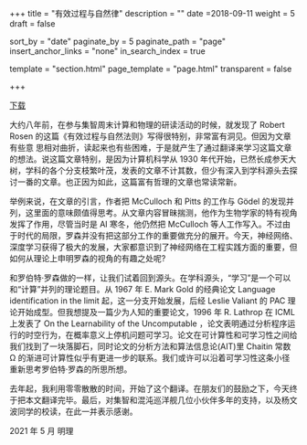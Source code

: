 +++
title = "有效过程与自然律"
description = ""
date =2018-09-11
weight = 5
draft = false

sort_by = "date"
paginate_by = 5
paginate_path = "page"
insert_anchor_links = "none"
in_search_index = true

template = "section.html"
page_template = "page.html"
transparent = false

+++

[下载](/downloads/epanlz.pdf)

大约八年前，在参与集智周末计算和物理的研读活动的时候，就发现了 Robert Rosen 的这篇《有效过程与自然法则》写得很特别，非常富有洞见。但因为文章有些意 思相对曲折，读起来也有些困难，于是就产生了通过翻译来学习这篇文章的想法。说这篇文章特别，是因为计算机科学从 1930 年代开始，已然长成参天大树，学科的各个分支枝繁叶茂，发表的文章不计其数，但少有深入到学科源头去探讨一番的文章。也正因为如此，这篇富有哲理的文章也常读常新。

举例来说，在文章的引言，作者把 McCulloch 和 Pitts 的工作与 Gödel 的发现并列，这里面的意味颇值得思考。从文章内容冒昧揣测，他作为生物学家的特有视角发挥了作用，尽管当时是 AI 寒冬，他仍然把 McCulloch 等人工作写入。不过由于时代的局限，罗森并没有把这部分工作的重要做充分的展开。今天，神经网络、深度学习获得了极大的发展，大家都意识到了神经网络在工程实践方面的重要，但如何从理论上申明罗森的视角的有趣之处呢?

和罗伯特·罗森做的一样，让我们试着回到源头。在学科源头，“学习”是一个可以和“计算”并列的理论题目。从 1967 年 E. Mark Gold 的经典论文 Language identification in the limit 起，这一分支开始发展，后经 Leslie Valiant 的 PAC 理论开始成型。但我想提及一篇少为人知的重要论文，1996 年 R. Lathrop 在 ICML 上发表了 On the Learnability of the Uncomputable ，论文表明通过分析程序运行的时空行为，在概率意义上停机问题可学习。论文在可计算性和可学习性之间给我们找到了一块落脚石，同时论文的分析方法和算法信息论(AIT)里 Chaitin 常数 Ω 的渐进可计算性似乎有更进一步的联系。我们或许可以沿着可学习性这条小径重新思考罗伯特·罗森的所思所想。

去年起，我利用零零散散的时间，开始了这个翻译。在朋友们的鼓励之下，今天终于把本文翻译完毕。最后，对集智和混沌巡洋舰几位小伙伴多年的支持，以及杨文波同学的校读，在此一并表示感谢。

2021 年 5 月 明理